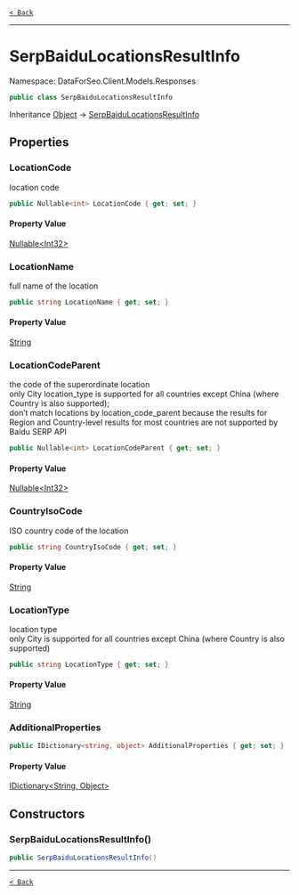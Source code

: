 [`< Back`](./)

---

# SerpBaiduLocationsResultInfo

Namespace: DataForSeo.Client.Models.Responses

```csharp
public class SerpBaiduLocationsResultInfo
```

Inheritance [Object](https://docs.microsoft.com/en-us/dotnet/api/system.object) → [SerpBaiduLocationsResultInfo](./dataforseo.client.models.responses.serpbaidulocationsresultinfo)

## Properties

### **LocationCode**

location code

```csharp
public Nullable<int> LocationCode { get; set; }
```

#### Property Value

[Nullable&lt;Int32&gt;](https://docs.microsoft.com/en-us/dotnet/api/system.nullable-1)<br>

### **LocationName**

full name of the location

```csharp
public string LocationName { get; set; }
```

#### Property Value

[String](https://docs.microsoft.com/en-us/dotnet/api/system.string)<br>

### **LocationCodeParent**

the code of the superordinate location
 <br>only City location_type is supported for all countries except China (where Country is also supported);
 <br>don’t match locations by location_code_parent because the results for Region and Country-level results for most countries are not supported by Baidu SERP API

```csharp
public Nullable<int> LocationCodeParent { get; set; }
```

#### Property Value

[Nullable&lt;Int32&gt;](https://docs.microsoft.com/en-us/dotnet/api/system.nullable-1)<br>

### **CountryIsoCode**

ISO country code of the location

```csharp
public string CountryIsoCode { get; set; }
```

#### Property Value

[String](https://docs.microsoft.com/en-us/dotnet/api/system.string)<br>

### **LocationType**

location type
 <br>only City is supported for all countries except China (where Country is also supported)

```csharp
public string LocationType { get; set; }
```

#### Property Value

[String](https://docs.microsoft.com/en-us/dotnet/api/system.string)<br>

### **AdditionalProperties**

```csharp
public IDictionary<string, object> AdditionalProperties { get; set; }
```

#### Property Value

[IDictionary&lt;String, Object&gt;](https://docs.microsoft.com/en-us/dotnet/api/system.collections.generic.idictionary-2)<br>

## Constructors

### **SerpBaiduLocationsResultInfo()**

```csharp
public SerpBaiduLocationsResultInfo()
```

---

[`< Back`](./)
